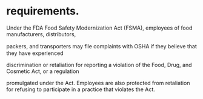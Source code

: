 # requirements.

Under the FDA Food Safety Modernization Act (FSMA), employees of food manufacturers, distributors,

packers, and transporters may ﬁle complaints with OSHA if they believe that they have experienced

discrimination or retaliation for reporting a violation of the Food, Drug, and Cosmetic Act, or a regulation

promulgated under the Act. Employees are also protected from retaliation for refusing to participate in a practice that violates the Act.